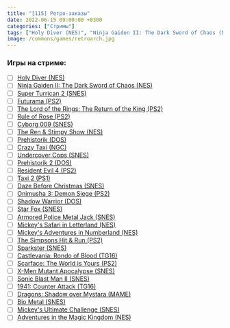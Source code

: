 ```yaml
---
title: "[115] Ретро-заказы"
date: 2022-06-15 09:00:00 +0300
categories: ["Стримы"]
tags: ["Holy Diver (NES)", "Ninja Gaiden II: The Dark Sword of Chaos (NES)", "Super Turrican 2 (SNES)", "Futurama (PS2)", "The Lord of the Rings: The Return of the King (PS2)", "Rule of Rose (PS2)", "Cyborg 009 (SNES)", "The Ren & Stimpy Show (NES)", "Prehistorik (DOS)", "Crazy Taxi (NGC)", "Undercover Cops (SNES)", "Prehistorik 2 (DOS)", "Resident Evil 4 (PS2)", "Taxi 2 (PS1)", "Daze Before Christmas (SNES)", "Onimusha 3: Demon Siege (PS2)", "Shadow Warrior (DOS)", "Star Fox (SNES)", "Armored Police Metal Jack (SNES)", "Mickey's Safari in Letterland (NES)", "Mickey's Adventures in Numberland (NES)", "The Simpsons Hit & Run (PS2)", "Sparkster (SNES)", "Castlevania: Rondo of Blood (TG16)", "Scarface: The World is Yours (PS2)", "X-Men Mutant Apocalypse (SNES)", "Sonic Blast Man II (SNES)", "1941: Counter Attack (TG16)", "Dragons: Shadow over Mystara (MAME)", "Bio Metal (SNES)", "Mickey's Ultimate Challenge (SNES)", "Adventures in the Magic Kingdom (NES)"]
image: /commons/games/retroarch.jpg
---
```


### Игры на стриме:
+ [ ] [Holy Diver (NES)](/tags/holy-diver-nes)
+ [ ] [Ninja Gaiden II: The Dark Sword of Chaos (NES)](/tags/ninja-gaiden-ii-the-dark-sword-of-chaos-nes)
+ [ ] [Super Turrican 2 (SNES)](/tags/super-turrican-2-snes)
+ [ ] [Futurama (PS2)](/tags/futurama-ps2)
+ [ ] [The Lord of the Rings: The Return of the King (PS2)](/tags/the-lord-of-the-rings-the-return-of-the-king-ps2)
+ [ ] [Rule of Rose (PS2)](/tags/rule-of-rose-ps2)
+ [ ] [Cyborg 009 (SNES)](/tags/cyborg-009-snes)
+ [ ] [The Ren & Stimpy Show (NES)](/tags/the-ren-stimpy-show-nes)
+ [ ] [Prehistorik (DOS)](/tags/prehistorik-dos)
+ [ ] [Crazy Taxi (NGC)](/tags/crazy-taxi-ngc)
+ [ ] [Undercover Cops (SNES)](/tags/undercover-cops-snes)
+ [ ] [Prehistorik 2 (DOS)](/tags/prehistorik-2-dos)
+ [ ] [Resident Evil 4 (PS2)](/tags/resident-evil-4-ps2)
+ [ ] [Taxi 2 (PS1)](/tags/taxi-2-ps1)
+ [ ] [Daze Before Christmas (SNES)](/tags/daze-before-christmas-snes)
+ [ ] [Onimusha 3: Demon Siege (PS2)](/tags/onimusha-3-demon-siege-ps2)
+ [ ] [Shadow Warrior (DOS)](/tags/shadow-warrior-dos)
+ [ ] [Star Fox (SNES)](/tags/star-fox-snes)
+ [ ] [Armored Police Metal Jack (SNES)](/tags/armored-police-metal-jack-snes)
+ [ ] [Mickey's Safari in Letterland (NES)](/tags/mickey-s-safari-in-letterland-nes)
+ [ ] [Mickey's Adventures in Numberland (NES)](/tags/mickey-s-adventures-in-numberland-nes)
+ [ ] [The Simpsons Hit & Run (PS2)](/tags/the-simpsons-hit-run-ps2)
+ [ ] [Sparkster (SNES)](/tags/sparkster-snes)
+ [ ] [Castlevania: Rondo of Blood (TG16)](/tags/castlevania-rondo-of-blood-tg16)
+ [ ] [Scarface: The World is Yours (PS2)](/tags/scarface-the-world-is-yours-ps2)
+ [ ] [X-Men Mutant Apocalypse (SNES)](/tags/x-men-mutant-apocalypse-snes)
+ [ ] [Sonic Blast Man II (SNES)](/tags/sonic-blast-man-ii-snes)
+ [ ] [1941: Counter Attack (TG16)](/tags/1941-counter-attack-tg16)
+ [ ] [Dragons: Shadow over Mystara (MAME)](/tags/dragons-shadow-over-mystara-mame)
+ [ ] [Bio Metal (SNES)](/tags/bio-metal-snes)
+ [ ] [Mickey's Ultimate Challenge (SNES)](/tags/mickey-s-ultimate-challenge-snes)
+ [ ] [Adventures in the Magic Kingdom (NES)](/tags/adventures-in-the-magic-kingdom-nes)
